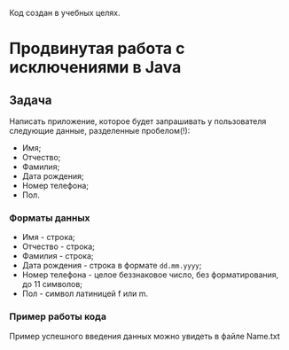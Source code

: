 Код создан в учебных целях.

# Продвинутая работа с исключениями в Java

## Задача

Написать приложение, которое будет запрашивать у пользователя следующие данные, разделенные пробелом(!):

- Имя;
- Отчество;
- Фамилия;
- Дата рождения;
- Номер телефона;
- Пол.

### Форматы данных

- Имя - строка;
- Отчество - строка;
- Фамилия - строка;
- Дата рождения - строка в формате `dd.mm.yyyy`;
- Номер телефона - целое беззнаковое число, без форматирования, до 11 символов;
- Пол - символ латиницей f или m.

### Пример работы кода

Пример успешного введения данных можно увидеть в файле Name.txt
